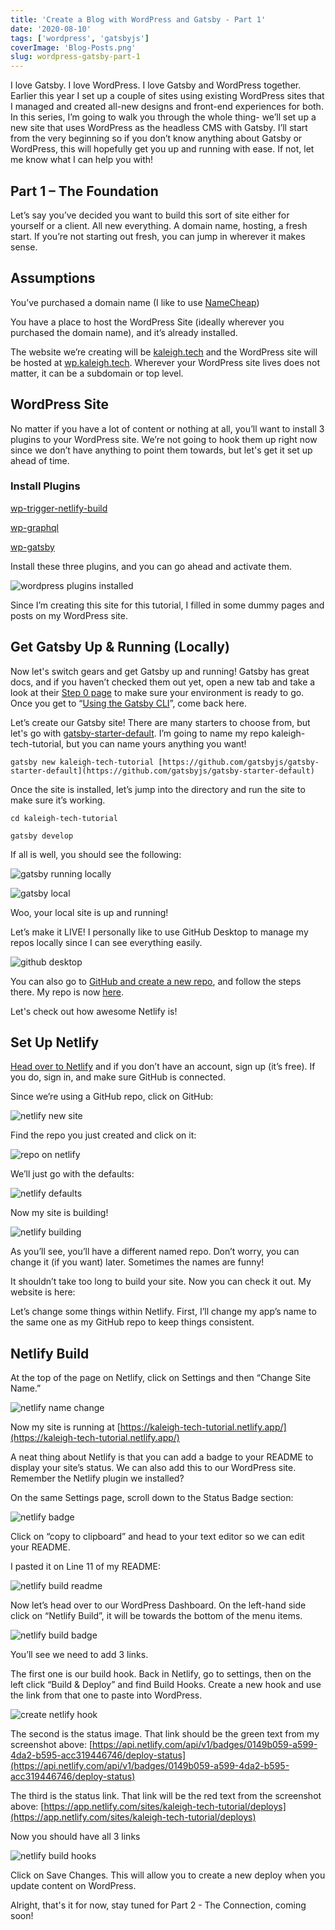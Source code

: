 ```yaml
---
title: 'Create a Blog with WordPress and Gatsby - Part 1'
date: '2020-08-10'
tags: ['wordpress', 'gatsbyjs']
coverImage: 'Blog-Posts.png'
slug: wordpress-gatsby-part-1
---
```


I love Gatsby. I love WordPress. I love Gatsby and WordPress together. Earlier this year I set up a couple of sites using existing WordPress sites that I managed and created all-new designs and front-end experiences for both. In this series, I’m going to walk you through the whole thing- we’ll set up a new site that uses WordPress as the headless CMS with Gatsby. I’ll start from the very beginning so if you don’t know anything about Gatsby or WordPress, this will hopefully get you up and running with ease. If not, let me know what I can help you with!

## Part 1 – The Foundation

Let’s say you’ve decided you want to build this sort of site either for yourself or a client. All new everything. A domain name, hosting, a fresh start. If you’re not starting out fresh, you can jump in wherever it makes sense.

## Assumptions

You’ve purchased a domain name (I like to use [NameCheap](https://www.namecheap.com/))

You have a place to host the WordPress Site (ideally wherever you purchased the domain name), and it’s already installed.

The website we’re creating will be [kaleigh.tech](https://kaleigh.tech/) and the WordPress site will be hosted at [wp.kaleigh.tech](https://wp.kaleigh.tech/). Wherever your WordPress site lives does not matter, it can be a subdomain or top level.

## WordPress Site

No matter if you have a lot of content or nothing at all, you’ll want to install 3 plugins to your WordPress site. We’re not going to hook them up right now since we don’t have anything to point them towards, but let's get it set up ahead of time.

### Install Plugins

[wp-trigger-netlify-build](https://github.com/iamtimsmith/wp-trigger-netlify-build)

[wp-graphql](https://github.com/wp-graphql/wp-graphql)

[wp-gatsby](https://github.com/gatsbyjs/wp-gatsby)

Install these three plugins, and you can go ahead and activate them.

![wordpress plugins installed](images/Screen-Shot-2020-08-09-at-8.16.28-PM.png)

Since I’m creating this site for this tutorial, I filled in some dummy pages and posts on my WordPress site.

## Get Gatsby Up & Running (Locally)

Now let's switch gears and get Gatsby up and running! Gatsby has great docs, and if you haven’t checked them out yet, open a new tab and take a look at their [Step 0 page](https://www.gatsbyjs.org/tutorial/part-zero/) to make sure your environment is ready to go. Once you get to “[Using the Gatsby CLI](https://www.gatsbyjs.org/tutorial/part-zero/#using-the-gatsby-cli)”, come back here.

Let’s create our Gatsby site! There are many starters to choose from, but let's go with [gatsby-starter-default](https://github.com/gatsbyjs/gatsby-starter-default). I’m going to name my repo kaleigh-tech-tutorial, but you can name yours anything you want!

`gatsby new kaleigh-tech-tutorial [https://github.com/gatsbyjs/gatsby-starter-default](https://github.com/gatsbyjs/gatsby-starter-default)`

Once the site is installed, let’s jump into the directory and run the site to make sure it’s working.

`cd kaleigh-tech-tutorial`

`gatsby develop`

If all is well, you should see the following:

![gatsby running locally](images/Screen-Shot-2020-08-06-at-6.41.07-PM.png)

![gatsby local](images/Screen-Shot-2020-08-06-at-6.40.48-PM.png)

Woo, your local site is up and running!

Let’s make it LIVE! I personally like to use GitHub Desktop to manage my repos locally since I can see everything easily.

![github desktop](images/Screen-Shot-2020-08-06-at-6.43.02-PM.png)

You can also go to [GitHub and create a new repo](https://github.com/new), and follow the steps there. My repo is now [here](https://github.com/klgh/kaleigh-tech-tutorial).

Let's check out how awesome Netlify is!

## Set Up Netlify

[Head over to Netlify](https://app.netlify.com/start) and if you don’t have an account, sign up (it’s free). If you do, sign in, and make sure GitHub is connected.

Since we’re using a GitHub repo, click on GitHub:

![netlify new site](images/Screen-Shot-2020-08-06-at-6.49.50-PM.png)

Find the repo you just created and click on it:

![repo on netlify](images/Screen-Shot-2020-08-06-at-6.50.39-PM.png)

We’ll just go with the defaults:

![netlify defaults](images/Screen-Shot-2020-08-06-at-6.51.10-PM.png)

Now my site is building!

![netlify building](images/Screen-Shot-2020-08-06-at-6.51.33-PM.png)

As you’ll see, you’ll have a different named repo. Don’t worry, you can change it (if you want) later. Sometimes the names are funny!

It shouldn’t take too long to build your site. Now you can check it out. My website is here:

Let’s change some things within Netlify. First, I’ll change my app’s name to the same one as my GitHub repo to keep things consistent.

## Netlify Build

At the top of the page on Netlify, click on Settings and then “Change Site Name.”

![netlify name change](images/Screen-Shot-2020-08-06-at-6.56.34-PM.png)

Now my site is running at [https://kaleigh-tech-tutorial.netlify.app/](https://kaleigh-tech-tutorial.netlify.app/)

A neat thing about Netlify is that you can add a badge to your README to display your site’s status. We can also add this to our WordPress site. Remember the Netlify plugin we installed?

On the same Settings page, scroll down to the Status Badge section:

![netlify badge](images/Screen-Shot-2020-08-06-at-6.58.39-PM.png)

Click on “copy to clipboard” and head to your text editor so we can edit your README.

I pasted it on Line 11 of my README:

![netlify build readme](images/Screen-Shot-2020-08-06-at-7.00.46-PM.png)

Now let’s head over to our WordPress Dashboard. On the left-hand side click on “Netlify Build”, it will be towards the bottom of the menu items.

![netlify build badge](images/netlify-build-badge.png)

You’ll see we need to add 3 links.

The first one is our build hook. Back in Netlify, go to settings, then on the left click “Build & Deploy” and find Build Hooks. Create a new hook and use the link from that one to paste into WordPress.

![create netlify hook](images/Screen-Shot-2020-08-06-at-7.07.10-PM.png)

The second is the status image. That link should be the green text from my screenshot above: [https://api.netlify.com/api/v1/badges/0149b059-a599-4da2-b595-acc319446746/deploy-status](https://api.netlify.com/api/v1/badges/0149b059-a599-4da2-b595-acc319446746/deploy-status)

The third is the status link. That link will be the red text from the screenshot above: [https://app.netlify.com/sites/kaleigh-tech-tutorial/deploys](https://app.netlify.com/sites/kaleigh-tech-tutorial/deploys)

Now you should have all 3 links

![netlify build hooks](images/Screen-Shot-2020-08-06-at-7.09.10-PM.png)

Click on Save Changes. This will allow you to create a new deploy when you update content on WordPress.

Alright, that's it for now, stay tuned for Part 2 - The Connection, coming soon!
